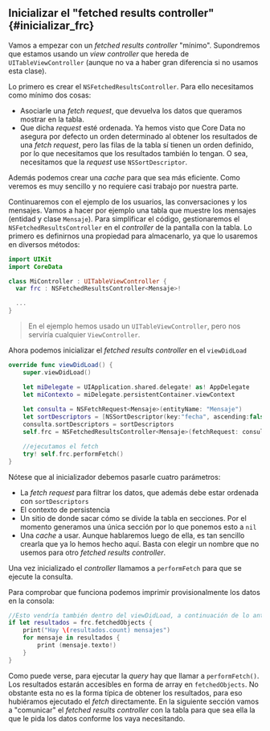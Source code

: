 
## Inicializar el "fetched results controller" {#inicializar_frc}

Vamos a empezar con un *fetched results controller* "mínimo". Supondremos que estamos usando un *view controller* que hereda de `UITableViewController` (aunque no va a haber gran diferencia si no usamos esta clase).

Lo primero es crear el `NSFetchedResultsController`. Para ello necesitamos como mínimo dos cosas:

- Asociarle una *fetch request*, que devuelva los datos que queramos mostrar en la tabla.
- Que dicha *request* esté ordenada. Ya hemos visto que Core Data no asegura por defecto un orden determinado al obtener los resultados de una *fetch request*, pero las filas de la tabla sí tienen un orden definido, por lo que necesitamos que los resultados también lo tengan. O sea, necesitamos que la *request* use `NSSortDescriptor`.

Además podemos crear una *cache* para que sea más eficiente. Como veremos es muy sencillo y no requiere casi trabajo por nuestra parte. 

Continuaremos con el ejemplo de los usuarios, las conversaciones y los mensajes. Vamos a hacer por ejemplo una tabla que muestre los mensajes (entidad y clase `Mensaje`). Para simplificar el código, gestionaremos el `NSFetchedResultsController` en el *controller* de la pantalla con la tabla. Lo primero es definirnos una propiedad para almacenarlo, ya que lo usaremos en diversos métodos:

```swift
import UIKit
import CoreData

class MiController : UITableViewController {
  var frc : NSFetchedResultsController<Mensaje>! 

  ...
}
```

> En el ejemplo hemos usado un `UITableViewController`, pero nos serviría cualquier `ViewController`.

Ahora podemos inicializar el *fetched results controller* en el `viewDidLoad`

```swift
override func viewDidLoad() {
    super.viewDidLoad()

    let miDelegate = UIApplication.shared.delegate! as! AppDelegate
    let miContexto = miDelegate.persistentContainer.viewContext
    
    let consulta = NSFetchRequest<Mensaje>(entityName: "Mensaje")
    let sortDescriptors = [NSSortDescriptor(key:"fecha", ascending:false)]
    consulta.sortDescriptors = sortDescriptors
    self.frc = NSFetchedResultsController<Mensaje>(fetchRequest: consulta, managedObjectContext: miContexto, sectionNameKeyPath: nil, cacheName: "miCache")

    //ejecutamos el fetch
    try! self.frc.performFetch()
}
```

Nótese que al inicializador debemos pasarle cuatro parámetros:

- La *fetch request* para filtrar los datos, que además debe estar ordenada con `sortDescriptors`
- El contexto de persistencia
- Un sitio de donde sacar cómo se divide la tabla en secciones. Por el momento generamos una única sección por lo que ponemos esto a `nil`
- Una *cache* a usar. Aunque hablaremos luego de ella, es tan sencillo crearla que ya lo hemos hecho aquí. Basta con elegir un nombre que no usemos para otro *fetched results controller*.
 
Una vez inicializado el *controller* llamamos a `performFetch` para que se ejecute la consulta.

Para comprobar que funciona podemos imprimir provisionalmente los datos en la consola:

```swift
//Esto vendría también dentro del viewDidLoad, a continuación de lo anterior
if let resultados = frc.fetchedObjects {
    print("Hay \(resultados.count) mensajes")
    for mensaje in resultados {
        print (mensaje.texto!)
    }
}
```

Como puede verse, para ejecutar la *query* hay que llamar a `performFetch()`. Los resultados estarán accesibles en forma de array en `fetchedObjects`. No obstante esta no es la forma típica de obtener los resultados, para eso hubiéramos ejecutado el *fetch* directamente. En la siguiente sección vamos a "comunicar" el *fetched results controller* con la tabla para que sea ella la que le pida los datos conforme los vaya necesitando. 